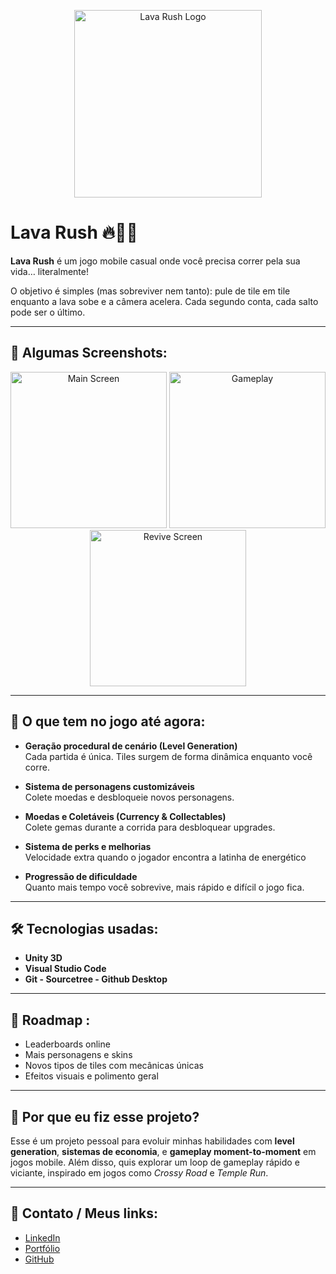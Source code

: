 <p align="center">
  <img src="https://github.com/user-attachments/assets/d37f8fba-b1b8-46a8-99f4-a59443d664c4" alt="Lava Rush Logo" width="300"/>
</p>

# Lava Rush 🔥🏃‍♂️

**Lava Rush** é um jogo mobile casual onde você precisa correr pela sua vida… literalmente!

O objetivo é simples (mas sobreviver nem tanto): pule de tile em tile enquanto a lava sobe e a câmera acelera. Cada segundo conta, cada salto pode ser o último.

---

## 📸 Algumas Screenshots:

<p align="center">
  <img src="https://github.com/user-attachments/assets/c5c847d3-8ba4-4e7c-80ef-26f6bba464fd" alt="Main Screen" width="250"/>
  <img src="https://github.com/user-attachments/assets/74a7761a-ffd4-46c3-8b80-b4b136058f3a" alt="Gameplay" width="250"/>
  <img src="https://github.com/user-attachments/assets/fa297cb8-c888-4704-a691-4632227b69f5" alt="Revive Screen" width="250"/>
</p>

---

## 🚀 O que tem no jogo até agora:

- **Geração procedural de cenário (Level Generation)**  
  Cada partida é única. Tiles surgem de forma dinâmica enquanto você corre.

- **Sistema de personagens customizáveis**  
  Colete moedas e desbloqueie novos personagens.

- **Moedas e Coletáveis (Currency & Collectables)**  
  Colete gemas durante a corrida para desbloquear upgrades.

- **Sistema de perks e melhorias**  
  Velocidade extra quando o jogador encontra a latinha de energético

- **Progressão de dificuldade**  
  Quanto mais tempo você sobrevive, mais rápido e difícil o jogo fica.

---

## 🛠️ Tecnologias usadas:

- **Unity 3D**  
- **Visual Studio Code**
- **Git - Sourcetree - Github Desktop**  

---

## 🎯 Roadmap :

- Leaderboards online
- Mais personagens e skins
- Novos tipos de tiles com mecânicas únicas
- Efeitos visuais e polimento geral

---

## 💬 Por que eu fiz esse projeto?

Esse é um projeto pessoal para evoluir minhas habilidades com **level generation**, **sistemas de economia**, e **gameplay moment-to-moment** em jogos mobile. Além disso, quis explorar um loop de gameplay rápido e viciante, inspirado em jogos como *Crossy Road* e *Temple Run*.

---

## 📲 Contato / Meus links:

- [LinkedIn](https://www.linkedin.com/in/lucas-fernandes-016505230/)
- [Portfólio](https://notluxca.github.io/)
- [GitHub](https://github.com/notluxca)
